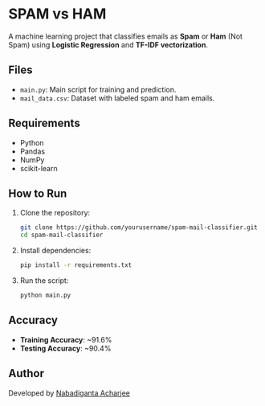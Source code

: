
# SPAM vs HAM

A machine learning project that classifies emails as **Spam** or **Ham** (Not Spam) using **Logistic Regression** and **TF-IDF vectorization**.

## Files

- `main.py`: Main script for training and prediction.
- `mail_data.csv`: Dataset with labeled spam and ham emails.

## Requirements

- Python 
- Pandas
- NumPy
- scikit-learn

## How to Run

1. Clone the repository:
   ```bash
   git clone https://github.com/yourusername/spam-mail-classifier.git
   cd spam-mail-classifier
   ```

2. Install dependencies:
   ```bash
   pip install -r requirements.txt
   ```

3. Run the script:
   ```bash
   python main.py
   ```

## Accuracy

- **Training Accuracy**: ~91.6%
- **Testing Accuracy**: ~90.4%

## Author

Developed by [Nabadiganta Acharjee](https://github.com/naba-diganta03)
